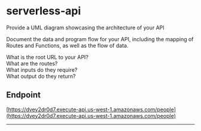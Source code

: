 # serverless-api

Provide a UML diagram showcasing the architecture of your API  

Document the data and program flow for your API, including the mapping of Routes and Functions, as well as the flow of data.  

What is the root URL to your API?  
What are the routes?  
What inputs do they require?  
What output do they return?  

## Endpoint

[https://dvey2dr0d7.execute-api.us-west-1.amazonaws.com/people](https://dvey2dr0d7.execute-api.us-west-1.amazonaws.com/people)

---
